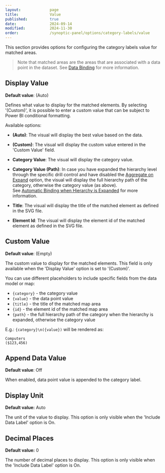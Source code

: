 ```yaml
---
layout:             page
title:              Value
published:          true
date:               2024-09-14
modified:           2024-11-30
order:              /synoptic-panel/options/category-labels/value
---
```


This section provides options for configuring the category labels value for matched areas. 

> Note that matched areas are the areas that are associated with a data point in the dataset. See [Data Binding](../../concepts/data-binding.md) for more information.

## Display Value

**Default value**: (Auto)

Defines what value to display for the matched elements. By selecting '(Custom)', it is possible to enter a custom value that can be subject to Power BI conditional formatting.

Available options:

- **(Auto)**: The visual will display the best value based on the data.

- **(Custom)**: The visual will display the custom value entered in the 'Custom Value' field.

- **Category Value**: The visual will display the category value.

- **Category Value (Path)**: In case you have expanded the hierarchy level through the specific drill control and have disabled the [Aggregate on Expand](../drill-behavior/aggregate-on-expand.md) option, the visual will display the full hierarchy path of the category, otherwise the category value (as above).  
See [Automatic Binding when Hierarchy is Expanded](../../concepts/data-binding.md#automatic-binding-when-hierarchy-is-expanded) for more information.

- **Title**: The visual will display the title of the matched element as defined in the SVG file.

- **Element Id**: The visual will display the element id of the matched element as defined in the SVG file.

## Custom Value

**Default value**: (Empty)

The custom value to display for the matched elements. This field is only available when the 'Display Value' option is set to '(Custom)'. 

You can use different placeholders to include specific fields from the data model or map: 

- `{category}` - the category value
- `{value}` - the data point value
- `{title}` - the title of the matched map area
- `{id}` - the element id of the matched map area
- `{path}` - the full hierarchy path of the category when the hierarchy is expanded, otherwise the category value

E.g.: `{category}\n({value})` will be rendered as:
```
Computers 
($123,456)
```

## Append Data Value

**Default value**: Off

When enabled, data point value is appended to the category label.

## Display Unit

**Default value:** Auto

The unit of the value to display. This option is only visible when the 'Include Data Label' option is On. 

## Decimal Places

**Default value:** 0

The number of decimal places to display. This option is only visible when the 'Include Data Label' option is On. 
